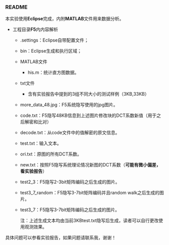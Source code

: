 ### README

本实验使用**Eclipse**完成，内附**MATLAB**文件用来数据分析。

- 工程目录**F5**内内容解析

  - .settings：Eclipse自带配置文件；

  - bin：Eclipse生成和执行区域；

  - MATLAB文件

    - his.m：统计直方图数据。

  - txt文件

    - 含有实验报告中提到的3组不同大小的测试样例（3KB,33KB）

  - more_data_48.jpg：F5系统隐写使用的jpg图片。

  - code.txt：F5隐写48KB信息到上述图片修改块的DCT系数新值（用于之后解密和比对）

  - decode.txt：从code文件中的值解密的原文信息。

  - test.txt：输入文本。

  - ori.txt：原图的所有DCT系数。

  - new.txt：按照F5隐写系统理论情况新图的DCT系数（**可能有微小偏差，看实验报告**）

  - test2_3：F5隐写2-3bit矩阵编码之后生成的图片。

  - test3_7_random：F5隐写3-7bit矩阵编码并且random walk之后生成的图片。

  - test3_7：F5隐写3-7bit矩阵编码之后生成的图片。

    

    注：上述生成文本均由当前3KBtest.txt隐写后生成，读者可以自行更改使用观测效果。

    

具体问题可以参看实验报告，如果问题请联系我，谢谢！